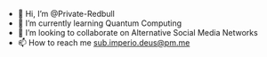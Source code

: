 - 👋 Hi, I’m @Private-Redbull
- 🌱 I’m currently learning Quantum Computing 
- 💞️ I’m looking to collaborate on Alternative Social Media Networks 
- 📫 How to reach me sub.imperio.deus@pm.me
<!---
Private-Redbull/Private-Redbull is a ✨ special ✨ repository because its `README.md` (this file) appears on your GitHub profile.
You can click the Preview link to take a look at your changes.
--->
